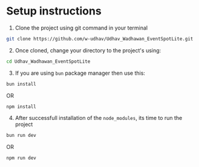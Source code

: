 # Setup instructions

1. Clone the project using git command in your terminal
```bash
git clone https://github.com/w-udhav/Udhav_Wadhawan_EventSpotLite.git
```

2. Once cloned, change your directory to the project's using:
```bash
cd Udhav_Wadhawan_EventSpotLite
```

3. If you are using `bun` package manager then use this:
```bash
bun install
```
OR

```bash
npm install
```

4. After successfull installation of the `node_modules`, its time to run the project
```bash
bun run dev
```
OR

```bash
npm run dev
```